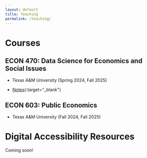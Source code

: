 ```yaml
---
layout: default
title: Teaching
permalink: /teaching/
---
```


# Courses

## ECON 470: Data Science for Economics and Social Issues

* Texas A&M University (Spring 2024, Fall 2025)

* [Notes](https://aziff.github.io/data-science-for-economic-and-social-issues.github.io/){:target="_blank"}


## ECON 603: Public Economics 

* Texas A&M University (Fall 2024, Fall 2025)


# Digital Accessibility Resources

Coming soon!